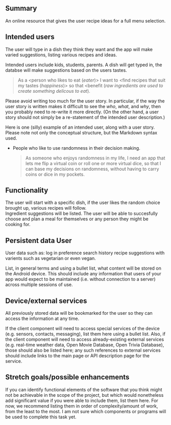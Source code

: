 ## Summary

An online resource that gives the user recipe ideas for a full menu selection.

## Intended users

The user will type in a dish they think they want and the app will make varied suggestions, listing various recipes and ideas. 

Intended users include kids, students, parents.
A dish will get typed in, the databse will make suggestions based on the users tastes.

> As a <person who likes to eat (_eater_)> I want to <find recipes that suit my tastes (_happiness_)> so that <benefit (_raw ingredients are used to create something delicous to eat_).
> 

Please avoid writing too much for the user story. In particular, if the way the user story is written makes it difficult to see the _who_, _what_, and _why_, then you probably need to re-write it more directly. (On the other hand, a user story should not simply be a re-statement of the intended user description.)

Here is one (silly) example of an intended user, along with a user story. Please note not only the conceptual structure, but the Markdown syntax used.

* People who like to use randomness in their decision making.

    > As someone who enjoys randomness in my life, I need an app that lets me flip a virtual coin or roll one or more virtual dice, so that I can base my decisions on randomness, without having to carry coins or dice in my pockets.

## Functionality
The user will start with a specific dish, if the user likes the random choice brought up, various recipes will follow.  
Ingredient suggestions will be listed.
The user will be able to succesfully choose and plan a meal for themselves or any person they might be cooking for.

## Persistent data User 
User data such as:
log in
preference 
search history
recipe suggestions with varients such as vegetarian or even vegan.

List, in general terms and using a bullet list, what content will be stored on the Android device. This should include any information that users of your app would expect to be maintained (i.e. without connection to a server) across multiple sessions of use. 
    
## Device/external services

All previously stored data will be bookmarked for the user so they can access the information at any time.

If the client component will need to access special services of the device (e.g. sensors, contacts, messaging), list them here using a bullet list. Also, if the client component will need to access already-existing external services (e.g. real-time weather data, Open Movie Database, Open Trivia Database), those should also be listed here; any such references to external services should include links to the main page or API description page for the service.

## Stretch goals/possible enhancements 

If you can identify functional elements of the software that you think might not be achievable in the scope of the project, but which would nonetheless add significant value if you were able to include them, list them here. For now, we recommend listing them in order of complexity/amount of work, from the least to the most.
I am not sure which components or programs will be used to complete this task yet.